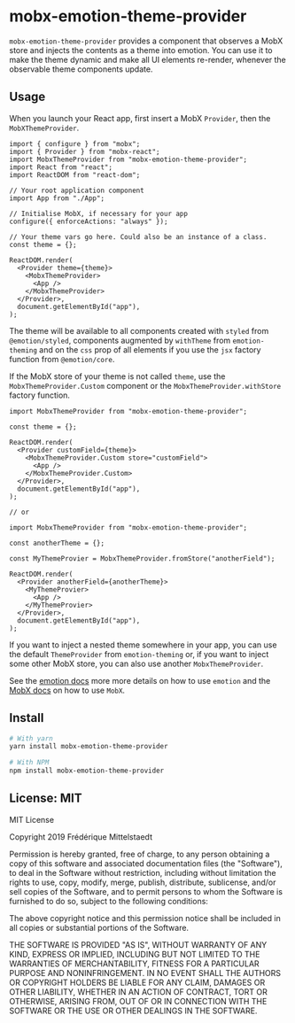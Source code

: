 # mobx-emotion-theme-provider

`mobx-emotion-theme-provider` provides a component that observes a MobX store and injects the contents as a theme into emotion. You can use it to make the theme dynamic and make all UI elements re-render, whenever the observable theme components update.

## Usage

When you launch your React app, first insert a MobX `Provider`, then the `MobXThemeProvider`.

```tsx
import { configure } from "mobx";
import { Provider } from "mobx-react";
import MobxThemeProvider from "mobx-emotion-theme-provider";
import React from "react";
import ReactDOM from "react-dom";

// Your root application component
import App from "./App";

// Initialise MobX, if necessary for your app
configure({ enforceActions: "always" });

// Your theme vars go here. Could also be an instance of a class.
const theme = {};

ReactDOM.render(
  <Provider theme={theme}>
    <MobxThemeProvider>
      <App />
    </MobxThemeProvider>
  </Provider>,
  document.getElementById("app"),
);
```

The theme will be available to all components created with `styled` from `@emotion/styled`, components augmented by `withTheme` from `emotion-theming` and on the `css` prop of all elements if you use the `jsx` factory function from `@emotion/core`.

If the MobX store of your theme is not called `theme`, use the `MobxThemeProvider.Custom` component or the `MobxThemeProvider.withStore` factory function.

```tsx
import MobxThemeProvider from "mobx-emotion-theme-provider";

const theme = {};

ReactDOM.render(
  <Provider customField={theme}>
    <MobxThemeProvider.Custom store="customField">
      <App />
    </MobxThemeProvider.Custom>
  </Provider>,
  document.getElementById("app"),
);

// or

import MobxThemeProvider from "mobx-emotion-theme-provider";

const anotherTheme = {};

const MyThemeProvier = MobxThemeProvider.fromStore("anotherField");

ReactDOM.render(
  <Provider anotherField={anotherTheme}>
    <MyThemeProvier>
      <App />
    </MyThemeProvier>
  </Provider>,
  document.getElementById("app"),
);
```

If you want to inject a nested theme somewhere in your app, you can use the default `ThemeProvider` from `emotion-theming` or, if you want to inject some other MobX store, you can also use another `MobxThemeProvider`.

See the [emotion docs](https://emotion.sh) more more details on how to use `emotion` and the [MobX docs](https://mobx.js.org) on how to use `MobX`.

## Install

```sh
# With yarn
yarn install mobx-emotion-theme-provider

# With NPM
npm install mobx-emotion-theme-provider
```

## License: MIT

MIT License

Copyright 2019 Frédérique Mittelstaedt

Permission is hereby granted, free of charge, to any person obtaining a copy of this software and associated documentation files (the "Software"), to deal in the Software without restriction, including without limitation the rights to use, copy, modify, merge, publish, distribute, sublicense, and/or sell copies of the Software, and to permit persons to whom the Software is furnished to do so, subject to the following conditions:

The above copyright notice and this permission notice shall be included in all copies or substantial portions of the Software.

THE SOFTWARE IS PROVIDED "AS IS", WITHOUT WARRANTY OF ANY KIND, EXPRESS OR IMPLIED, INCLUDING BUT NOT LIMITED TO THE WARRANTIES OF MERCHANTABILITY, FITNESS FOR A PARTICULAR PURPOSE AND NONINFRINGEMENT. IN NO EVENT SHALL THE AUTHORS OR COPYRIGHT HOLDERS BE LIABLE FOR ANY CLAIM, DAMAGES OR OTHER LIABILITY, WHETHER IN AN ACTION OF CONTRACT, TORT OR OTHERWISE, ARISING FROM, OUT OF OR IN CONNECTION WITH THE SOFTWARE OR THE USE OR OTHER DEALINGS IN THE SOFTWARE.
